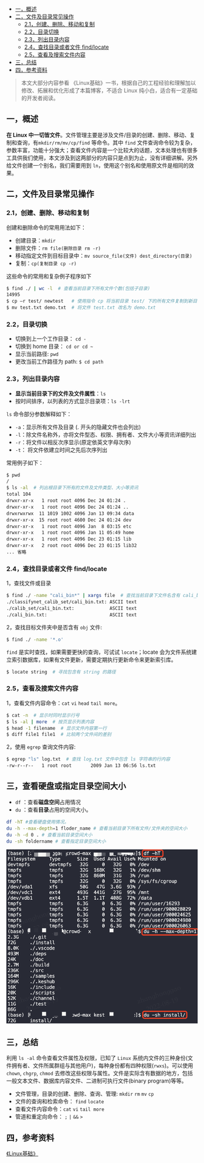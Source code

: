 - [一，概述](#一概述)
- [二，文件及目录常见操作](#二文件及目录常见操作)
  - [2.1，创建、删除、移动和复制](#21创建删除移动和复制)
  - [2.2，目录切换](#22目录切换)
  - [2.3，列出目录内容](#23列出目录内容)
  - [2.4，查找目录或者文件 find/locate](#24查找目录或者文件-findlocate)
  - [2.5，查看及搜索文件内容](#25查看及搜索文件内容)
- [三，总结](#三总结)
- [四，参考资料](#四参考资料)

> 本文大部分内容参看 《Linux基础》一书，根据自己的工程经验和理解加以修改、拓展和优化形成了本篇博客，不适合 Linux 纯小白，适合有一定基础的开发者阅读。

## 一，概述
**在 Linux 中一切皆文件**。文件管理主要是涉及文件/目录的创建、删除、移动、复制和查询，有`mkdir/rm/mv/cp/find` 等命令。其中 `find` 文件查询命令较为复杂，参数丰富，功能十分强大；查看文件内容是一个比较大的话题，文本处理也有很多工具供我们使用，本文涉及到这两部分的内容只是点到为止，没有详细讲解。另外给文件创建一个别名，我们需要用到 `ln`，使用这个别名和使用原文件是相同的效果。

## 二，文件及目录常见操作
### 2.1，创建、删除、移动和复制
创建和删除命令的常用用法如下：

* 创建目录：`mkdir`
* 删除文件：`rm file(删除目录 rm -r)`
* 移动指定文件到目标目录中：`mv source_file(文件) dest_directory(目录)` 
* 复制：`cp(复制目录 cp -r)`

这些命令的常用和复杂例子程序如下

```bash
$ find ./ | wc -l  # 查看当前目录下所有文件个数(包括子目录)
14995
$ cp –r test/ newtest   # 使用指令 cp 将当前目录 test/ 下的所有文件复制到新目录 newtest 下
$ mv test.txt demo.txt  # 将文件 test.txt 改名为 demo.txt
```
### 2.2，目录切换
* 切换到上一个工作目录： `cd -`
* 切换到 home 目录： `cd or cd ~`
* 显示当前路径: `pwd`
* 更改当前工作路径为 path: `$ cd path`

### 2.3，列出目录内容
* **显示当前目录下的文件及文件属性**：`ls`
* 按时间排序，以列表的方式显示目录项：`ls -lrt`

`ls` 命令部分参数解释如下：

* `-a`：显示所有文件及目录 (. 开头的隐藏文件也会列出)
* `-l`：除文件名称外，亦将文件型态、权限、拥有者、文件大小等资讯详细列出
* `-r`：将文件以相反次序显示(原定依英文字母次序)
* `-t`： 将文件依建立时间之先后次序列出

常用例子如下：

```bash
$ pwd
/
$ ls -al  # 列出根目录下所有的文件及文件类型、大小等资讯
total 104
drwxr-xr-x   1 root root 4096 Dec 24 01:24 .
drwxr-xr-x   1 root root 4096 Dec 24 01:24 ..
drwxrwxrwx  11 1019 1002 4096 Jan 13 09:34 data
drwxr-xr-x  15 root root 4600 Dec 24 01:24 dev
drwxr-xr-x   1 root root 4096 Jan  8 03:15 etc
drwxr-xr-x   1 root root 4096 Jan 11 05:49 home
drwxr-xr-x   1 root root 4096 Dec 23 01:15 lib
drwxr-xr-x   2 root root 4096 Dec 23 01:15 lib32
... 省略
```
### 2.4，查找目录或者文件 find/locate
1，查找文件或目录

```bash
$ find ./ -name "cali_bin*" | xargs file  # 查找当前目录下文件名含有 cali_bin 字符串的文件
./classifynet_calib_set/cali_bin.txt: ASCII text
./calib_set/cali_bin.txt:             ASCII text
./cali_bin.txt:                       ASCII text
```
2，查找目标文件夹中是否含有 `obj` 文件:

```bash
$ find ./ -name '*.o'
```
`find` 是实时查找，如果需要更快的查询，可试试 `locate`；locate 会为文件系统建立索引数据库，如果有文件更新，需要定期执行更新命令来更新索引库。

```bash
$ locate string  # 寻找包含有 string 的路径
```
### 2.5，查看及搜索文件内容
1，查看文件内容命令：`cat` `vi` `head` `tail more`。

```bash
$ cat -n  # 显示时同时显示行号 
$ ls -al | more  # 按页显示列表内容
$ head -1 filename  # 显示文件内容第一行
$ diff file1 file1  # 比较两个文件间的差别
```
2，使用 `egrep` 查询文件内容:

```bash
$ egrep "ls" log.txt  # 查找 log.txt 文件中包含 ls 字符串的行内容
-rw-r--r--   1 root root       2009 Jan 13 06:56 ls.txt
```

## 三，查看硬盘或指定目录空间大小

* `df` ：查看**磁盘空间**占用情况
* `du` ：查看**目录**占用的空间大小。

```bash
df -hT #查看硬盘使用情况。
du -h --max-depth=1 floder_name # 查看当前目录下所有文件/文件夹的空间大小
du -h -d 0 . # 查看当前目录空间大小
du -sh foldername # 查看指定目录空间大小
```

![image](images/c62f2296-e82d-4d3c-bb6f-07c1d581fe6b.png)

## 三，总结
利用 `ls -al` 命令查看文件属性及权限，已知了 `Linux` 系统内文件的三种身份(文件拥有者、文件所属群组与其他用户)，每种身份都有四种权限(`rwxs`)。可以使用 `chown`, `chgrp`, `chmod` 去修改这些权限与属性。文件是实际含有数据的地方，包括一般文本文件、数据库内容文件、二进制可执行文件(binary program)等等。

* 文件管理，目录的创建、删除、查询、管理: `mkdir` `rm` `mv` `cp`
* 文件的查询和检索命令： `find` `locate`
* 查看文件内容命令：`cat` `vi` `tail more`
* 管道和重定向命令： `;` `|` `&&` `>`

## 四，参考资料
[《Linux基础》](https://linuxtools-rst.readthedocs.io/zh_CN/latest/base/index.html)